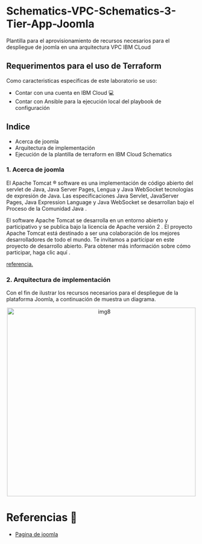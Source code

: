 # Schematics-VPC-Schematics-3-Tier-App-Joomla

Plantilla para el aprovisionamiento de recursos necesarios para el despliegue de joomla en una arquitectura VPC IBM CLoud

## Requerimentos para el uso de Terraform

Como caracteristicas especificas de este laboratorio se uso:

*	Contar con una cuenta en IBM Cloud 💻
* Contar con Ansible para la ejecución local del playbook de configuración

## Indice

* Acerca de joomla
* Arquitectura de implementación
* Ejecución de la plantilla de terraform en IBM Cloud Schematics


### 1. Acerca de joomla

El Apache Tomcat ® software es una implementación de código abierto del servlet de Java, Java Server Pages, Lengua y Java WebSocket tecnologías de expresión de Java. Las especificaciones Java Servlet, JavaServer Pages, Java Expression Language y Java WebSocket se desarrollan bajo el Proceso de la Comunidad Java .

El software Apache Tomcat se desarrolla en un entorno abierto y participativo y se publica bajo la licencia de Apache versión 2 . El proyecto Apache Tomcat está destinado a ser una colaboración de los mejores desarrolladores de todo el mundo. Te invitamos a participar en este proyecto de desarrollo abierto. Para obtener más información sobre cómo participar, haga clic aquí .

[referencia.](https://www.joomla.org/about-joomla.html)

### 2. Arquitectura de implementación

Con el fin de ilustrar los recursos necesarios para el despliegue de la plataforma Joomla, a continuación de muestra un diagrama.

<p align="center">
<img width="500" alt="img8" src="https://user-images.githubusercontent.com/40369712/78176984-fcf75880-7422-11ea-9818-06d01467b886.png">
</p>

# Referencias 📖

* [Pagina de joomla](http://tomcat.apache.org/)
